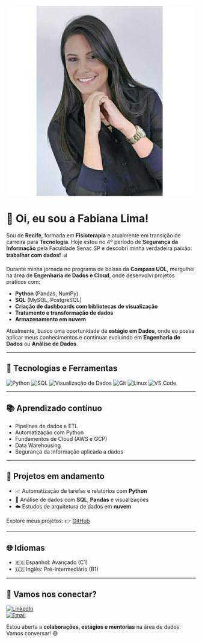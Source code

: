 ![Minha Foto](https://github.com/Fabianaccblima/Fabianaccblima/blob/main/perfil.jpeg)

# 👋 Oi, eu sou a Fabiana Lima!

Sou de **Recife**, formada em **Fisioterapia** e atualmente em transição de carreira para **Tecnologia**. Hoje estou no 4º período de **Segurança da Informação** pela Faculdade Senac SP e descobri minha verdadeira paixão: **trabalhar com dados!** 📊

Durante minha jornada no programa de bolsas da **Compass UOL**, mergulhei na área de **Engenharia de Dados e Cloud**, onde desenvolvi projetos práticos com:

- **Python** (Pandas, NumPy)
- **SQL** (MySQL, PostgreSQL)
- **Criação de dashboards com bibliotecas de visualização**
- **Tratamento e transformação de dados**
- **Armazenamento em nuvem**

Atualmente, busco uma oportunidade de **estágio em Dados**, onde eu possa aplicar meus conhecimentos e continuar evoluindo em **Engenharia de Dados** ou **Análise de Dados**.

---

## 🚀 Tecnologias e Ferramentas

![Python](https://img.shields.io/badge/python-1B1F23?style=for-the-badge&logo=python&logoColor=white)
![SQL](https://img.shields.io/badge/sql-1B1F23?style=for-the-badge&logo=postgresql&logoColor=white)
![Visualização de Dados](https://img.shields.io/badge/Visualização-1B1F23?style=for-the-badge&logo=chartdotjs&logoColor=white)
![Git](https://img.shields.io/badge/git-1B1F23?style=for-the-badge&logo=git&logoColor=white)
![Linux](https://img.shields.io/badge/linux-1B1F23?style=for-the-badge&logo=linux&logoColor=white)
![VS Code](https://img.shields.io/badge/VSCode-1B1F23?style=for-the-badge&logo=visualstudiocode&logoColor=white)

---

## 📚 Aprendizado contínuo

- Pipelines de dados e ETL  
- Automatização com Python  
- Fundamentos de Cloud (AWS e GCP)  
- Data Warehousing  
- Segurança da Informação aplicada a dados  

---

## 📌 Projetos em andamento

- 📈 Automatização de tarefas e relatórios com **Python**
- 🧮 Análise de dados com **SQL**, **Pandas** e visualizações
- ☁️ Estudos de arquitetura de dados em **nuvem**

Explore meus projetos: 👉 [GitHub](https://github.com/fabianagomes)

---

## 🌐 Idiomas

- 🇪🇸 Espanhol: Avançado (C1)  
- 🇺🇸 Inglês: Pré-intermediário (B1)

---

## 🤝 Vamos nos conectar?

[![LinkedIn](https://img.shields.io/badge/LinkedIn-0A66C2?style=for-the-badge&logo=linkedin&logoColor=white)](https://www.linkedin.com/in/fabianalimaciberseguranca)  
[![Email](https://img.shields.io/badge/Email-0078D4?style=for-the-badge&logo=microsoft-outlook&logoColor=white)](mailto:fabiana_ccblima@hotmail.com)

Estou aberta a **colaborações, estágios e mentorias** na área de dados. Vamos conversar! 😄
